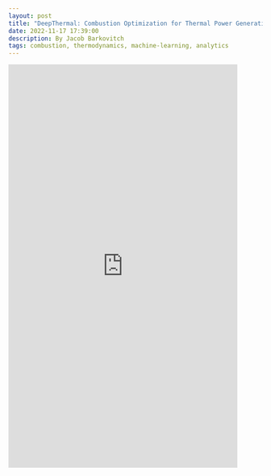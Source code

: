 ```yaml
---
layout: post
title: "DeepThermal: Combustion Optimization for Thermal Power Generating Units Using Offline Reinforcement Learning"
date: 2022-11-17 17:39:00
description: By Jacob Barkovitch
tags: combustion, thermodynamics, machine-learning, analytics
---
```


<iframe src="https://jakebarkovitch.tech/assets/pdf/DeepThermal.pdf" title="deep thermal" width="90%" height="800" frameBorder="0"></iframe>

